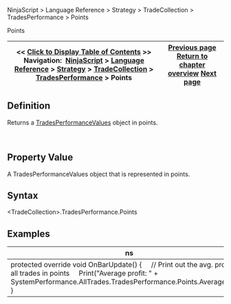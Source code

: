 ﻿
NinjaScript \> Language Reference \> Strategy \> TradeCollection \> TradesPerformance \> Points

Points

| \<\< [Click to Display Table of Contents](points.md) \>\> **Navigation:**     [NinjaScript](ninjascript-1.md) \> [Language Reference](language_reference_wip-1.md) \> [Strategy](strategy-1.md) \> [TradeCollection](tradecollection-1.md) \> [TradesPerformance](tradesperformance-1.md) \> Points | [Previous page](pips-1.md) [Return to chapter overview](tradesperformance-1.md) [Next page](profitfactor-1.md) |
| --- | --- |
## Definition
Returns a [TradesPerformanceValues](tradesperformancevalues-1.md) object in points.  

 
## Property Value
A TradesPerformanceValues object that is represented in points.
 
## Syntax
\<TradeCollection\>.TradesPerformance.Points

## Examples

| ns |
| --- |
| protected override void OnBarUpdate() {      // Print out the avg. profit of all trades in points      Print("Average profit: " \+ SystemPerformance.AllTrades.TradesPerformance.Points.AverageProfit); } |
 
